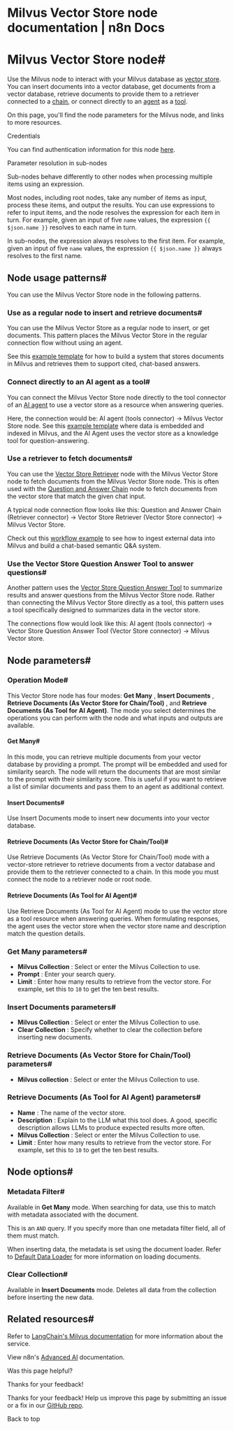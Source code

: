 # Milvus Vector Store node documentation | n8n Docs

[ ](https://github.com/n8n-io/n8n-docs/edit/main/docs/integrations/builtin/cluster-nodes/root-nodes/n8n-nodes-langchain.vectorstoremilvus.md "Edit this page")

# Milvus Vector Store node#

Use the Milvus node to interact with your Milvus database as [vector store](../../../../../glossary/#ai-vector-store). You can insert documents into a vector database, get documents from a vector database, retrieve documents to provide them to a retriever connected to a [chain](../../../../../glossary/#ai-chain), or connect directly to an [agent](../../../../../glossary/#ai-agent) as a [tool](../../../../../glossary/#ai-tool).

On this page, you'll find the node parameters for the Milvus node, and links to more resources.

Credentials

You can find authentication information for this node [here](../../../credentials/milvus/).

Parameter resolution in sub-nodes

Sub-nodes behave differently to other nodes when processing multiple items using an expression.

Most nodes, including root nodes, take any number of items as input, process these items, and output the results. You can use expressions to refer to input items, and the node resolves the expression for each item in turn. For example, given an input of five `name` values, the expression `{{ $json.name }}` resolves to each name in turn.

In sub-nodes, the expression always resolves to the first item. For example, given an input of five `name` values, the expression `{{ $json.name }}` always resolves to the first name.

## Node usage patterns#

You can use the Milvus Vector Store node in the following patterns.

### Use as a regular node to insert and retrieve documents#

You can use the Milvus Vector Store as a regular node to insert, or get documents. This pattern places the Milvus Vector Store in the regular connection flow without using an agent.

See this [example template](https://n8n.io/workflows/3573-create-a-rag-system-with-paul-essays-milvus-and-openai-for-cited-answers/) for how to build a system that stores documents in Milvus and retrieves them to support cited, chat-based answers.

### Connect directly to an AI agent as a tool#

You can connect the Milvus Vector Store node directly to the tool connector of an [AI agent](../n8n-nodes-langchain.agent/) to use a vector store as a resource when answering queries.

Here, the connection would be: AI agent (tools connector) -> Milvus Vector Store node. See this [example template](https://n8n.io/workflows/3576-paul-graham-essay-search-and-chat-with-milvus-vector-database/) where data is embedded and indexed in Milvus, and the AI Agent uses the vector store as a knowledge tool for question-answering.

### Use a retriever to fetch documents#

You can use the [Vector Store Retriever](../../sub-nodes/n8n-nodes-langchain.retrievervectorstore/) node with the Milvus Vector Store node to fetch documents from the Milvus Vector Store node. This is often used with the [Question and Answer Chain](../n8n-nodes-langchain.chainretrievalqa/) node to fetch documents from the vector store that match the given chat input.

A typical node connection flow looks like this: Question and Answer Chain (Retriever connector) -> Vector Store Retriever (Vector Store connector) -> Milvus Vector Store.

Check out this [workflow example](https://n8n.io/workflows/3574-create-a-paul-graham-essay-qanda-system-with-openai-and-milvus-vector-database/) to see how to ingest external data into Milvus and build a chat-based semantic Q&A system.

### Use the Vector Store Question Answer Tool to answer questions#

Another pattern uses the [Vector Store Question Answer Tool](../../sub-nodes/n8n-nodes-langchain.toolvectorstore/) to summarize results and answer questions from the Milvus Vector Store node. Rather than connecting the Milvus Vector Store directly as a tool, this pattern uses a tool specifically designed to summarizes data in the vector store.

The connections flow would look like this: AI agent (tools connector) -> Vector Store Question Answer Tool (Vector Store connector) -> Milvus Vector store.

## Node parameters#

### Operation Mode#

This Vector Store node has four modes: **Get Many** , **Insert Documents** , **Retrieve Documents (As Vector Store for Chain/Tool)** , and **Retrieve Documents (As Tool for AI Agent)**. The mode you select determines the operations you can perform with the node and what inputs and outputs are available.

#### Get Many#

In this mode, you can retrieve multiple documents from your vector database by providing a prompt. The prompt will be embedded and used for similarity search. The node will return the documents that are most similar to the prompt with their similarity score. This is useful if you want to retrieve a list of similar documents and pass them to an agent as additional context. 

#### Insert Documents#

Use Insert Documents mode to insert new documents into your vector database.

#### Retrieve Documents (As Vector Store for Chain/Tool)#

Use Retrieve Documents (As Vector Store for Chain/Tool) mode with a vector-store retriever to retrieve documents from a vector database and provide them to the retriever connected to a chain. In this mode you must connect the node to a retriever node or root node.

#### Retrieve Documents (As Tool for AI Agent)#

Use Retrieve Documents (As Tool for AI Agent) mode to use the vector store as a tool resource when answering queries. When formulating responses, the agent uses the vector store when the vector store name and description match the question details.

### Get Many parameters#

  * **Milvus Collection** : Select or enter the Milvus Collection to use.
  * **Prompt** : Enter your search query.
  * **Limit** : Enter how many results to retrieve from the vector store. For example, set this to `10` to get the ten best results.

### Insert Documents parameters#

  * **Milvus Collection** : Select or enter the Milvus Collection to use.
  * **Clear Collection** : Specify whether to clear the collection before inserting new documents.

### Retrieve Documents (As Vector Store for Chain/Tool) parameters#

  * **Milvus collection** : Select or enter the Milvus Collection to use.

### Retrieve Documents (As Tool for AI Agent) parameters#

  * **Name** : The name of the vector store.
  * **Description** : Explain to the LLM what this tool does. A good, specific description allows LLMs to produce expected results more often.
  * **Milvus Collection** : Select or enter the Milvus Collection to use.
  * **Limit** : Enter how many results to retrieve from the vector store. For example, set this to `10` to get the ten best results.

## Node options#

### Metadata Filter#

Available in **Get Many** mode. When searching for data, use this to match with metadata associated with the document.

This is an `AND` query. If you specify more than one metadata filter field, all of them must match.

When inserting data, the metadata is set using the document loader. Refer to [Default Data Loader](../../sub-nodes/n8n-nodes-langchain.documentdefaultdataloader/) for more information on loading documents.

### Clear Collection#

Available in **Insert Documents** mode. Deletes all data from the collection before inserting the new data.

## Related resources#

Refer to [LangChain's Milvus documentation](https://js.langchain.com/docs/integrations/vectorstores/milvus/) for more information about the service.

View n8n's [Advanced AI](../../../../../advanced-ai/) documentation.

Was this page helpful? 

Thanks for your feedback! 

Thanks for your feedback! Help us improve this page by submitting an issue or a fix in our [GitHub repo](https://github.com/n8n-io/n8n-docs). 

Back to top